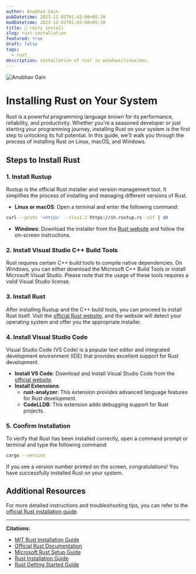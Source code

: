 ```yaml
---
author: Anubhav Gain
pubDatetime: 2023-12-01T01:42:00+05:30
modDatetime: 2023-12-01T01:42:00+05:30
title: 🦀 rusty install
slug: rust-installation
featured: true
draft: false
tags:
  - rust
description: installation of rust in windows/linux/mac.
---
```


  <img src="/assets/blog-images/rust.png" class="sm:w-1/2 mx-auto" alt="Anubhav Gain">

# Installing Rust on Your System

Rust is a powerful programming language known for its performance, reliability, and productivity. Whether you're a seasoned developer or just starting your programming journey, installing Rust on your system is the first step to unlocking its full potential. In this guide, we'll walk you through the process of installing Rust on Linux, macOS, and Windows.

## Steps to Install Rust

### 1. Install Rustup

Rustup is the official Rust installer and version management tool. It simplifies the process of installing and managing different versions of Rust.

- **Linux or macOS**: Open a terminal and enter the following command:

```bash
curl --proto '=https' --tlsv1.2 https://sh.rustup.rs -sSf | sh
```

- **Windows**: Download the installer from the [Rust website](https://www.rust-lang.org/tools/install) and follow the on-screen instructions.

### 2. Install Visual Studio C++ Build Tools

Rust requires certain C++ build tools to compile native dependencies. On Windows, you can either download the Microsoft C++ Build Tools or install Microsoft Visual Studio. Please note that the usage of these tools requires a valid Visual Studio license.

### 3. Install Rust

After installing Rustup and the C++ build tools, you can proceed to install Rust itself. Visit the [official Rust website](https://www.rust-lang.org/tools/install), and the website will detect your operating system and offer you the appropriate installer.

### 4. Install Visual Studio Code

Visual Studio Code (VS Code) is a popular text editor and integrated development environment (IDE) that provides excellent support for Rust development.

- **Install VS Code**: Download and install Visual Studio Code from the [official website](https://code.visualstudio.com/).
- **Install Extensions**:
  - **rust-analyzer**: This extension provides advanced language features for Rust development.
  - **CodeLLDB**: This extension adds debugging support for Rust projects.

### 5. Confirm Installation

To verify that Rust has been installed correctly, open a command prompt or terminal and type the following command:

```bash
cargo --version
```

If you see a version number printed on the screen, congratulations! You have successfully installed Rust on your system.

## Additional Resources

For more detailed instructions and troubleshooting tips, you can refer to the [official Rust installation guide](https://www.rust-lang.org/tools/install).

---

**Citations:**

- [MIT Rust Installation Guide](https://web.mit.edu/rust-lang_v1.25/arch/amd64_ubuntu1404/share/doc/rust/html/book/second-edition/ch01-01-installation.html)
- [Official Rust Documentation](https://doc.rust-lang.org/book/ch01-01-installation.html)
- [Microsoft Rust Setup Guide](https://learn.microsoft.com/en-us/windows/dev-environment/rust/setup)
- [Rust Installation Guide](https://www.rust-lang.org/tools/install)
- [Rust Getting Started Guide](https://www.rust-lang.org/learn/get-started)
